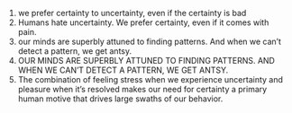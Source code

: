 1. we prefer certainty to uncertainty, even if the certainty is bad
2. Humans hate uncertainty. We prefer certainty, even if it comes with pain.
3. our minds are superbly attuned to finding patterns. And when we can’t detect a pattern, we get antsy.
4. OUR MINDS ARE SUPERBLY ATTUNED TO FINDING PATTERNS. AND WHEN WE CAN’T DETECT A PATTERN, WE GET ANTSY.
5. The combination of feeling stress when we experience uncertainty and pleasure when it’s resolved makes our need for certainty a primary human motive that drives large swaths of our behavior.